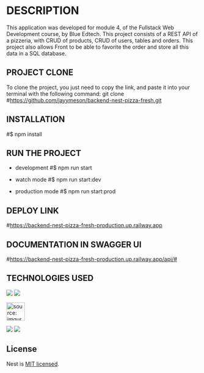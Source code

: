 # DESCRIPTION

This application was developed for module 4, of the Fullstack Web Development course, by Blue Edtech. This project consists of a REST API of a pizzeria, with CRUD of products, CRUD of users, tables and orders. This project also allows Front to be able to favorite the order and store all this data in a SQL database.

## PROJECT CLONE

To clone the project, you just need to copy the link, and paste it into your terminal with the following command: git clone  #https://github.com/jayymeson/backend-nest-pizza-fresh.git

## INSTALLATION

#$ npm install

## RUN THE PROJECT

- development
#$ npm run start

- watch mode
#$ npm run start:dev

- production mode
#$ npm run start:prod

## DEPLOY LINK

#https://backend-nest-pizza-fresh-production.up.railway.app

## DOCUMENTATION IN SWAGGER UI

#https://backend-nest-pizza-fresh-production.up.railway.app/api/#

## TECHNOLOGIES USED

<img src="https://img.icons8.com/fluency/48/000000/node-js.png"/>
<img src="https://img.icons8.com/fluency/48/000000/prism.png"/>

<a href="https://imgur.com/jAmllrW"><img src="https://i.imgur.com/jAmllrW.png" width="48" title="source: imgur.com" /></a>

<img src="https://img.icons8.com/color/48/000000/typescript.png"/>
<img src="https://img.icons8.com/color/48/000000/javascript--v1.png"/>

## License

Nest is [MIT licensed](LICENSE).
